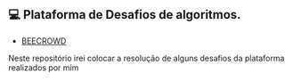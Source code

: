 ## 💻 Plataforma de Desafios de algoritmos.

- [BEECROWD](https://www.beecrowd.com.br)

Neste repositório irei colocar a resolução de alguns desafios da plataforma realizados por mim
